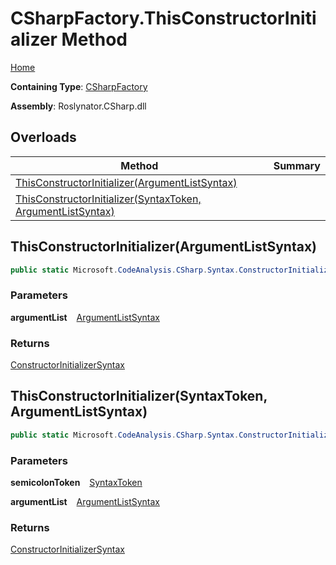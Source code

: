 # CSharpFactory\.ThisConstructorInitializer Method

[Home](../../../../README.md)

**Containing Type**: [CSharpFactory](../README.md)

**Assembly**: Roslynator\.CSharp\.dll

## Overloads

| Method | Summary |
| ------ | ------- |
| [ThisConstructorInitializer(ArgumentListSyntax)](#529166634) | |
| [ThisConstructorInitializer(SyntaxToken, ArgumentListSyntax)](#360575141) | |

<a id="529166634"></a>

## ThisConstructorInitializer\(ArgumentListSyntax\) 

```csharp
public static Microsoft.CodeAnalysis.CSharp.Syntax.ConstructorInitializerSyntax ThisConstructorInitializer(Microsoft.CodeAnalysis.CSharp.Syntax.ArgumentListSyntax argumentList = null)
```

### Parameters

**argumentList** &ensp; [ArgumentListSyntax](https://docs.microsoft.com/en-us/dotnet/api/microsoft.codeanalysis.csharp.syntax.argumentlistsyntax)

### Returns

[ConstructorInitializerSyntax](https://docs.microsoft.com/en-us/dotnet/api/microsoft.codeanalysis.csharp.syntax.constructorinitializersyntax)

<a id="360575141"></a>

## ThisConstructorInitializer\(SyntaxToken, ArgumentListSyntax\) 

```csharp
public static Microsoft.CodeAnalysis.CSharp.Syntax.ConstructorInitializerSyntax ThisConstructorInitializer(Microsoft.CodeAnalysis.SyntaxToken semicolonToken, Microsoft.CodeAnalysis.CSharp.Syntax.ArgumentListSyntax argumentList)
```

### Parameters

**semicolonToken** &ensp; [SyntaxToken](https://docs.microsoft.com/en-us/dotnet/api/microsoft.codeanalysis.syntaxtoken)

**argumentList** &ensp; [ArgumentListSyntax](https://docs.microsoft.com/en-us/dotnet/api/microsoft.codeanalysis.csharp.syntax.argumentlistsyntax)

### Returns

[ConstructorInitializerSyntax](https://docs.microsoft.com/en-us/dotnet/api/microsoft.codeanalysis.csharp.syntax.constructorinitializersyntax)

